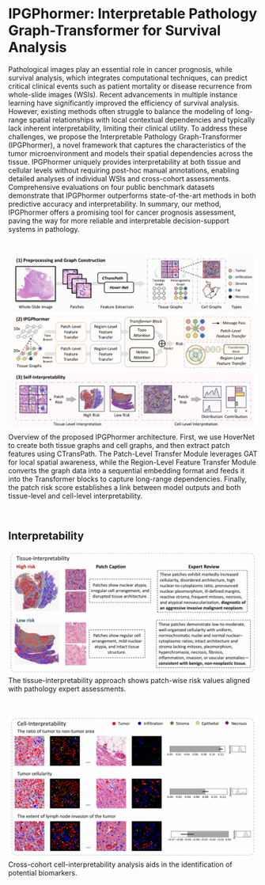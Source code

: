 # IPGPhormer: Interpretable Pathology Graph-Transformer for Survival Analysis
Pathological images play an essential role in cancer prognosis, while survival analysis, which integrates computational techniques, can predict critical clinical events such as patient mortality or disease recurrence from whole-slide images (WSIs). 
Recent advancements in multiple instance learning have significantly improved the efficiency of survival analysis. However, existing methods often struggle to balance the modeling of long-range spatial relationships with local contextual dependencies and typically lack inherent interpretability, limiting their clinical utility.
To address these challenges, we propose the Interpretable Pathology Graph-Transformer (IPGPhormer), a novel framework that captures the characteristics of the tumor microenvironment and models their spatial dependencies across the tissue. IPGPhormer uniquely provides interpretability at both tissue and cellular levels without requiring post-hoc manual annotations, enabling detailed analyses of individual WSIs and cross-cohort assessments. 
Comprehensive evaluations on four public benchmark datasets demonstrate that IPGPhormer outperforms state-of-the-art methods in both predictive accuracy and interpretability. In summary, our method, IPGPhormer
offers a promising tool for cancer prognosis assessment, paving the way for more reliable and interpretable decision-support systems in pathology.

&nbsp;

![image](https://github.com/35tang/IPGPhormer/blob/main/framework.png)
Overview of the proposed IPGPhormer architecture. 
First, we use HoverNet to create both tissue graphs and cell graphs, and then extract patch features using CTransPath.
The Patch-Level Transfer Module leverages GAT for local spatial awareness, while the Region-Level Feature Transfer Module converts the graph data into a sequential embedding format and feeds it into the Transformer blocks to capture long-range dependencies. 
Finally, the patch risk score establishes a link between model outputs and both tissue-level and cell-level interpretability.

&nbsp;

## Interpretability
![image](https://github.com/35tang/IPGPhormer/blob/main/tissue.png)
The tissue-interpretability approach shows patch-wise risk values aligned with pathology expert assessments.

&nbsp;

![image](https://github.com/35tang/IPGPhormer/blob/main/cell.png)
Cross-cohort cell-interpretability analysis aids in the identification of potential biomarkers.
